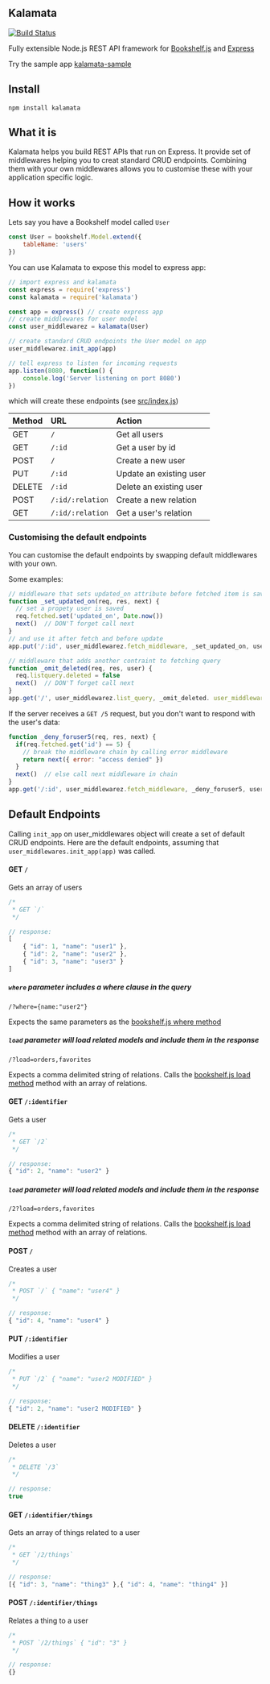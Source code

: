 ## Kalamata

[![Build Status](https://travis-ci.org/mikec/kalamata.svg?branch=master)](https://travis-ci.org/mikec/kalamata)

Fully extensible Node.js REST API framework for [Bookshelf.js](http://bookshelfjs.org/) and [Express](http://expressjs.com/)

Try the sample app [kalamata-sample](https://github.com/mikec/kalamata-sample)

## Install

`npm install kalamata`

## What it is

Kalamata helps you build REST APIs that run on Express.
It provide set of middlewares helping you to creat standard CRUD endpoints.
Combining them with your own middlewares allows you to customise these with your application specific logic.

## How it works

Lets say you have a Bookshelf model called `User`

```js
const User = bookshelf.Model.extend({
    tableName: 'users'
})
```

You can use Kalamata to expose this model to express app:

```js
// import express and kalamata
const express = require('express')
const kalamata = require('kalamata')

const app = express() // create express app
// create middlewares for user model
const user_middlewarez = kalamata(User)

// create standard CRUD endpoints the User model on app
user_middlewarez.init_app(app)

// tell express to listen for incoming requests
app.listen(8080, function() {
    console.log('Server listening on port 8080')
})
```

which will create these endpoints (see [src/index.js](index.js:init_app))

| Method | URL              | Action                        |
| :----- | :------------    | :---------------------------- |
| GET    | `/`              | Get all users                 |
| GET    | `/:id`           | Get a user by id              |
| POST   | `/`              | Create a new user             |
| PUT    | `/:id`           | Update an existing user       |
| DELETE | `/:id`           | Delete an existing user       |
| POST   | `/:id/:relation` | Create a new relation         |
| GET    | `/:id/:relation` | Get a user's relation         |


### Customising the default endpoints

You can customise the default endpoints by swapping default middlewares with your own.

Some examples:

```js
// middleware that sets updated_on attribute before fetched item is saved
function _set_updated_on(req, res, next) {
  // set a propety user is saved
  req.fetched.set('updated_on', Date.now())
  next()  // DON'T forget call next
}
// and use it after fetch and before update
app.put('/:id', user_middlewarez.fetch_middleware, _set_updated_on, user_middlewarez.update_middleware)
```

```js
// middleware that adds another contraint to fetching query
function _omit_deleted(req, res, user) {
  req.listquery.deleted = false
  next()  // DON'T forget call next
}
app.get('/', user_middlewarez.list_query, _omit_deleted. user_middlewarez.list_middleware)
```

If the server receives a `GET /5` request, but you don't want to respond with the user's data:

```js
function _deny_foruser5(req, res, next) {
  if(req.fetched.get('id') == 5) {
    // break the middleware chain by calling error middleware
    return next({ error: "access denied" })
  }
  next()  // else call next middleware in chain
}
app.get('/:id', user_middlewarez.fetch_middleware, _deny_foruser5, user_middlewarez.detail_middleware)
```


## Default Endpoints

Calling `init_app` on user_middlewares object will create a set of default CRUD endpoints.
Here are the default endpoints, assuming that `user_middlewares.init_app(app)` was called.

#### GET `/`

Gets an array of users

```js
/*
 * GET `/`
 */

// response:
[
    { "id": 1, "name": "user1" },
    { "id": 2, "name": "user2" },
    { "id": 3, "name": "user3" }
]
```
##### `where` parameter includes a where clause in the query

`/?where={name:"user2"}`

Expects the same parameters as the [bookshelf.js where method](http://bookshelfjs.org/#Model-where)

##### `load` parameter will load related models and include them in the response

`/?load=orders,favorites`

Expects a comma delimited string of relations.
Calls the [bookshelf.js load method](http://bookshelfjs.org/#Model-load) method with an array of relations.



#### GET `/:identifier`

Gets a user

```js
/*
 * GET `/2`
 */

// response:
{ "id": 2, "name": "user2" }

```

##### `load` parameter will load related models and include them in the response

`/2?load=orders,favorites`

Expects a comma delimited string of relations.
Calls the [bookshelf.js load method](http://bookshelfjs.org/#Model-load) method with an array of relations.

#### POST `/`

Creates a user

```js
/*
 * POST `/` { "name": "user4" }
 */

// response:
{ "id": 4, "name": "user4" }

```


#### PUT `/:identifier`

Modifies a user

```js
/*
 * PUT `/2` { "name": "user2 MODIFIED" }
 */

// response:
{ "id": 2, "name": "user2 MODIFIED" }

```


#### DELETE `/:identifier`

Deletes a user

```js
/*
 * DELETE `/3`
 */

// response:
true

```


#### GET `/:identifier/things`

Gets an array of things related to a user

```js
/*
 * GET `/2/things`
 */

// response:
[{ "id": 3, "name": "thing3" },{ "id": 4, "name": "thing4" }]

```


#### POST `/:identifier/things`

Relates a thing to a user

```js
/*
 * POST `/2/things` { "id": "3" }
 */

// response:
{}

```
